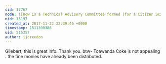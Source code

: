 ```yaml
---
cid: 17767
node: ![How is a Technical Advisory Committee formed (for a Citizen Science Project)?](../notes/jjcreedon/11-16-2017/how-is-technical-advisory-committee-formed-for-a-citizen-science-project)
nid: 15197
created_at: 2017-11-22 22:39:46 +0000
timestamp: 1511390386
uid: 515357
author: jjcreedon
---
```


Gilebert, this is great info. Thank you. btw- Toawanda Coke is not appealing . the fine monies have already been distributed.